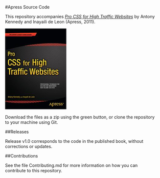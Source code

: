 #Apress Source Code

This repository accompanies [*Pro CSS for High Traffic Websites*](http://www.apress.com/9781430232889) by Antony Kennedy and Inayaili de Leon (Apress, 2011).

![Cover image](9781430232889.jpg)

Download the files as a zip using the green button, or clone the repository to your machine using Git.

##Releases

Release v1.0 corresponds to the code in the published book, without corrections or updates.

##Contributions

See the file Contributing.md for more information on how you can contribute to this repository.
